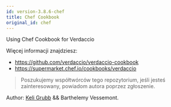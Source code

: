 ```yaml
---
id: version-3.8.6-chef
title: Chef Cookbook
original_id: chef
---
```


Using Chef Cookbook for Verdaccio

Więcej informacji znajdziesz:

* <https://github.com/verdaccio/verdaccio-cookbook>
* <https://supermarket.chef.io/cookbooks/verdaccio>

> Poszukujemy współtwórców tego repozytorium, jeśli jesteś zainteresowany, powiadom autora poprzez zgłoszenie.

Author: [Keli Grubb](https://github.com/kgrubb) && Barthelemy Vessemont.